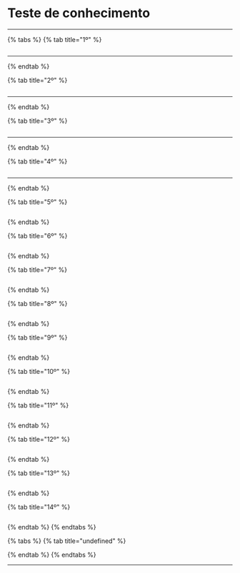 # Teste de conhecimento

***

{% tabs %}
{% tab title="1º" %}
<figure><img src="../../.gitbook/assets/image (3) (1) (1) (1) (1).png" alt=""><figcaption></figcaption></figure>

***
{% endtab %}

{% tab title="2º" %}
<figure><img src="../../.gitbook/assets/image (4) (1) (1) (1) (1).png" alt=""><figcaption></figcaption></figure>

***
{% endtab %}

{% tab title="3º" %}
<figure><img src="../../.gitbook/assets/image (5) (1) (1) (1) (1).png" alt=""><figcaption></figcaption></figure>

***
{% endtab %}

{% tab title="4º" %}
<figure><img src="../../.gitbook/assets/image (6) (1) (1) (1) (1).png" alt=""><figcaption></figcaption></figure>

***
{% endtab %}

{% tab title="5º" %}
<figure><img src="../../.gitbook/assets/image (74).png" alt=""><figcaption></figcaption></figure>
{% endtab %}

{% tab title="6º" %}
<figure><img src="../../.gitbook/assets/image (75).png" alt=""><figcaption></figcaption></figure>
{% endtab %}

{% tab title="7º" %}
<figure><img src="../../.gitbook/assets/image (80).png" alt=""><figcaption></figcaption></figure>
{% endtab %}

{% tab title="8º" %}
<figure><img src="../../.gitbook/assets/image (13).png" alt=""><figcaption></figcaption></figure>
{% endtab %}

{% tab title="9º" %}
<figure><img src="../../.gitbook/assets/image (16).png" alt=""><figcaption></figcaption></figure>
{% endtab %}

{% tab title="10º" %}
<figure><img src="../../.gitbook/assets/image (3) (1).png" alt=""><figcaption></figcaption></figure>
{% endtab %}

{% tab title="11º" %}
<figure><img src="../../.gitbook/assets/image (2) (1).png" alt=""><figcaption></figcaption></figure>
{% endtab %}

{% tab title="12º" %}
<figure><img src="../../.gitbook/assets/image (23).png" alt=""><figcaption></figcaption></figure>
{% endtab %}

{% tab title="13º" %}
<figure><img src="../../.gitbook/assets/image (1) (1).png" alt=""><figcaption></figcaption></figure>
{% endtab %}

{% tab title="14º" %}
<figure><img src="../../.gitbook/assets/image (24).png" alt=""><figcaption></figcaption></figure>
{% endtab %}
{% endtabs %}

{% tabs %}
{% tab title="undefined" %}

{% endtab %}
{% endtabs %}

***
